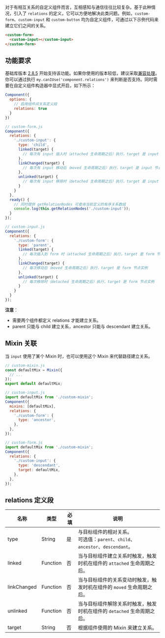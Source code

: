 对于有相互关系的自定义组件而言，互相感知与通信往往比较复杂。基于此种情况，引入了 `relations` 的定义，它可以方便地解决此类问题。例如，`custom-form`、`custom-input` 和 `custom-button` 均为自定义组件，可通过以下示例代码来建立它们之间的关系。

```html
<custom-form>
  <custom-input></custom-input>
</custom-form>
```

## 功能要求
基础库版本 [2.8.5](https://opendocs.alipay.com/mini/framework/lib-upgrade-v2) 开始支持该功能。如果你使用的版本较低，建议采取[兼容处理](https://opendocs.alipay.com/mini/framework/compatibility)。你可以通过执行 `my.canIUse('component.relations')` 来判断是否支持。同时需要在自定义组件构造器中显式开启，如下所示：

```javascript
Component({
  options: {
    // 启用组件间关系定义段
    relations: true
  }
})
```
```javascript
// custom-form.js
Component({
  relations: {
    './custom-input': {
      type: 'child',
      linked(target) {
        // 每次有 input 插入时（attached 生命周期之后）执行，target 是 input 节点实例
      },
      linkChanged(target) {
        // 每次有 input 移动后（moved 生命周期之后）执行，target 是 input 节点实例
      },
      unlinked(target) {
        // 每次有 input 移除时（detached 生命周期之后）执行，target 是 input 节点实例
      }
    }
  },
  ready() {
    // 同时提供 getRelationNodes 可查询当前定义的有序关系数组
    console.log(this.getRelationNodes('./custom-input'));
  }
});

// custom-input.js
Component({
  relations: {
    './custom-form': {
      type: 'parent',
      linked(target) {
        // 每次插入到 form 时（attached 生命周期之后）执行，target 是 form 节点实例
      },
      linkChanged(target) {
        // 每次移动后（moved 生命周期之后）执行，target 是 form 节点实例
      },
      unlinked(target) {
        // 每次移除时（detached 生命周期之后）执行，target 是 form 节点实例
      }
    }
  }
});
```
**注意**：

- 需要两个组件都定义 relations 才能建立关系。
- parent 只能与 child 建立关系，ancestor 只能与 descendant 建立关系。

## Mixin 关联

当 `input` 使用了某个 Mixin 时，也可以使用这个 Mixin 来代替路径建立关系。

```javascript
// custom-mixin.js
const defaultMix = Mixin({
  // ...
});
export default defaultMix;
```

```javascript
// custom-input.js
import defaultMix from './custom-mixin';
Component({
  mixins: [defaultMix],
  relations: {
    './custom-form': {
      type: 'ancestor',
    },
  },
});
```

```javascript
// custom-form.js
import defaultMix from './custom-mixin';
Component({
  relations: {
    './custom-input': {
      type: 'descendant',
      target: defaultMix,
    },
  },
});
```

## relations 定义段

| 名称         | 类型     | 必填 | 说明                                                         |
| ------------ | -------- | ---- | ------------------------------------------------------------ |
| type         | String   | 是   | 与目标组件的相对关系。<br />可选值：`parent`、`child`、`ancestor`、`descendant`。 |
| linked       | Function | 否   | 当与目标组件建立关系时触发，触发时机在组件的 `attached` 生命周期之后。          |
| linkChanged  | Function | 否   | 当与目标组件的关系变动时触发，触发时机在组件的 `moved` 生命周期之后。           |
| unlinked     | Function | 否   | 当与目标组件解除关系时触发，触发时机在组件的 `detached` 生命周期之后。          |
| target       | String   | 否   | 根据组件使用的 Mixin 来建立关系。                               |
